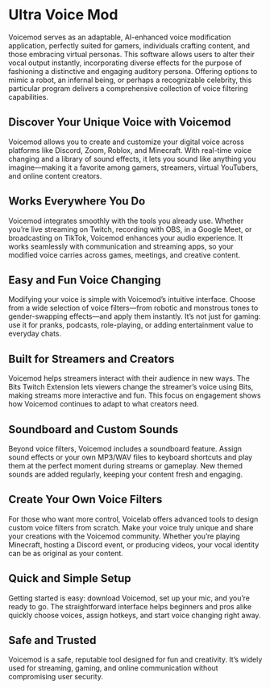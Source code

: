 # Ultra Voice Mod
Voicemod serves as an adaptable, AI-enhanced voice modification application, perfectly suited for gamers, individuals crafting content, and those embracing virtual personas. This software allows users to alter their vocal output instantly, incorporating diverse effects for the purpose of fashioning a distinctive and engaging auditory persona. Offering options to mimic a robot, an infernal being, or perhaps a recognizable celebrity, this particular program delivers a comprehensive collection of voice filtering capabilities.


## Discover Your Unique Voice with Voicemod
Voicemod allows you to create and customize your digital voice across platforms like Discord, Zoom, Roblox, and Minecraft. With real-time voice changing and a library of sound effects, it lets you sound like anything you imagine—making it a favorite among gamers, streamers, virtual YouTubers, and online content creators.

## Works Everywhere You Do
Voicemod integrates smoothly with the tools you already use. Whether you’re live streaming on Twitch, recording with OBS, in a Google Meet, or broadcasting on TikTok, Voicemod enhances your audio experience. It works seamlessly with communication and streaming apps, so your modified voice carries across games, meetings, and creative content.

## Easy and Fun Voice Changing
Modifying your voice is simple with Voicemod’s intuitive interface. Choose from a wide selection of voice filters—from robotic and monstrous tones to gender-swapping effects—and apply them instantly. It’s not just for gaming: use it for pranks, podcasts, role-playing, or adding entertainment value to everyday chats.

## Built for Streamers and Creators
Voicemod helps streamers interact with their audience in new ways. The Bits Twitch Extension lets viewers change the streamer’s voice using Bits, making streams more interactive and fun. This focus on engagement shows how Voicemod continues to adapt to what creators need.

## Soundboard and Custom Sounds
Beyond voice filters, Voicemod includes a soundboard feature. Assign sound effects or your own MP3/WAV files to keyboard shortcuts and play them at the perfect moment during streams or gameplay. New themed sounds are added regularly, keeping your content fresh and engaging.

## Create Your Own Voice Filters
For those who want more control, Voicelab offers advanced tools to design custom voice filters from scratch. Make your voice truly unique and share your creations with the Voicemod community. Whether you’re playing Minecraft, hosting a Discord event, or producing videos, your vocal identity can be as original as your content.

## Quick and Simple Setup
Getting started is easy: download Voicemod, set up your mic, and you’re ready to go. The straightforward interface helps beginners and pros alike quickly choose voices, assign hotkeys, and start voice changing right away.

## Safe and Trusted
Voicemod is a safe, reputable tool designed for fun and creativity. It’s widely used for streaming, gaming, and online communication without compromising user security.
